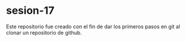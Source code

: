 # sesion-17
Este repositorio fue creado con el fin de dar los primeros pasos en git al clonar un repositorio de github.
